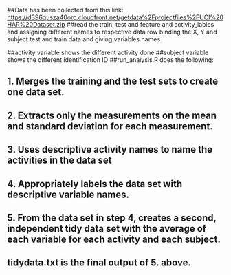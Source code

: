 ##Data has been collected from this link: https://d396qusza40orc.cloudfront.net/getdata%2Fprojectfiles%2FUCI%20HAR%20Dataset.zip
##read the train, test and feature and activity_lables and assigning different names to respective data row binding the X, Y and subject test and train data and giving variables names

##activity variable shows the different activity done
##subject variable shows the different identification ID
##run_analysis.R  does the following:

## 1. Merges the training and the test sets to create one data set.

## 2. Extracts only the measurements on the mean and standard deviation for each measurement. 

## 3. Uses descriptive activity names to name the activities in the data set

## 4. Appropriately labels the data set with descriptive variable names. 

## 5. From the data set in step 4, creates a second, independent tidy data set with the average of each variable for each activity and each subject.

## tidydata.txt is the final output of 5. above.